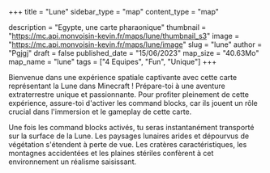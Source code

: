 +++
title = "Lune"
sidebar_type = "map"
content_type = "map"

description = "Egypte, une carte pharaonique"
thumbnail = "https://mc.api.monvoisin-kevin.fr/maps/lune/thumbnail_s3"
image = "https://mc.api.monvoisin-kevin.fr/maps/lune/image"
slug = "lune"
author = "Pgjgj"
draft = false
published_date = "15/06/2023"
map_size = "40.63Mo"
map_name = "lune"
tags = ["4 Equipes", "Fun", "Unique"]
+++

Bienvenue dans une expérience spatiale captivante avec cette carte représentant la Lune dans Minecraft ! Prépare-toi à une aventure extraterrestre unique et passionnante. Pour profiter pleinement de cette expérience, assure-toi d'activer les command blocks, car ils jouent un rôle crucial dans l'immersion et le gameplay de cette carte.

Une fois les command blocks activés, tu seras instantanément transporté sur la surface de la Lune. Les paysages lunaires arides et dépourvus de végétation s'étendent à perte de vue. Les cratères caractéristiques, les montagnes accidentées et les plaines stériles confèrent à cet environnement un réalisme saisissant.